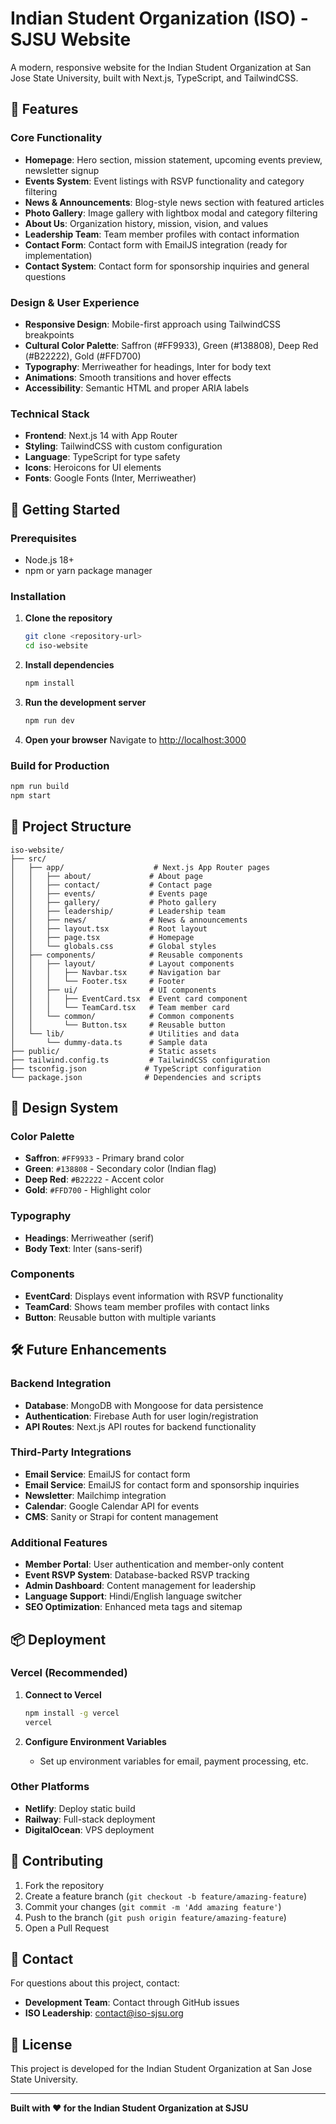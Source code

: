 # Indian Student Organization (ISO) - SJSU Website

A modern, responsive website for the Indian Student Organization at San Jose State University, built with Next.js, TypeScript, and TailwindCSS.

## 🌟 Features

### Core Functionality
- **Homepage**: Hero section, mission statement, upcoming events preview, newsletter signup
- **Events System**: Event listings with RSVP functionality and category filtering
- **News & Announcements**: Blog-style news section with featured articles
- **Photo Gallery**: Image gallery with lightbox modal and category filtering
- **About Us**: Organization history, mission, vision, and values
- **Leadership Team**: Team member profiles with contact information
- **Contact Form**: Contact form with EmailJS integration (ready for implementation)
- **Contact System**: Contact form for sponsorship inquiries and general questions

### Design & User Experience
- **Responsive Design**: Mobile-first approach using TailwindCSS breakpoints
- **Cultural Color Palette**: Saffron (#FF9933), Green (#138808), Deep Red (#B22222), Gold (#FFD700)
- **Typography**: Merriweather for headings, Inter for body text
- **Animations**: Smooth transitions and hover effects
- **Accessibility**: Semantic HTML and proper ARIA labels

### Technical Stack
- **Frontend**: Next.js 14 with App Router
- **Styling**: TailwindCSS with custom configuration
- **Language**: TypeScript for type safety
- **Icons**: Heroicons for UI elements
- **Fonts**: Google Fonts (Inter, Merriweather)

## 🚀 Getting Started

### Prerequisites
- Node.js 18+ 
- npm or yarn package manager

### Installation

1. **Clone the repository**
   ```bash
   git clone <repository-url>
   cd iso-website
   ```

2. **Install dependencies**
   ```bash
   npm install
   ```

3. **Run the development server**
   ```bash
   npm run dev
   ```

4. **Open your browser**
   Navigate to [http://localhost:3000](http://localhost:3000)

### Build for Production
```bash
npm run build
npm start
```

## 📁 Project Structure

```
iso-website/
├── src/
│   ├── app/                    # Next.js App Router pages
│   │   ├── about/             # About page
│   │   ├── contact/           # Contact page
│   │   ├── events/            # Events page
│   │   ├── gallery/           # Photo gallery
│   │   ├── leadership/        # Leadership team
│   │   ├── news/              # News & announcements
│   │   ├── layout.tsx         # Root layout
│   │   ├── page.tsx           # Homepage
│   │   └── globals.css        # Global styles
│   ├── components/            # Reusable components
│   │   ├── layout/            # Layout components
│   │   │   ├── Navbar.tsx     # Navigation bar
│   │   │   └── Footer.tsx     # Footer
│   │   ├── ui/                # UI components
│   │   │   ├── EventCard.tsx  # Event card component
│   │   │   └── TeamCard.tsx   # Team member card
│   │   └── common/            # Common components
│   │       └── Button.tsx     # Reusable button
│   └── lib/                   # Utilities and data
│       └── dummy-data.ts      # Sample data
├── public/                    # Static assets
├── tailwind.config.ts         # TailwindCSS configuration
├── tsconfig.json             # TypeScript configuration
└── package.json              # Dependencies and scripts
```

## 🎨 Design System

### Color Palette
- **Saffron**: `#FF9933` - Primary brand color
- **Green**: `#138808` - Secondary color (Indian flag)
- **Deep Red**: `#B22222` - Accent color
- **Gold**: `#FFD700` - Highlight color

### Typography
- **Headings**: Merriweather (serif)
- **Body Text**: Inter (sans-serif)

### Components
- **EventCard**: Displays event information with RSVP functionality
- **TeamCard**: Shows team member profiles with contact links
- **Button**: Reusable button with multiple variants

## 🛠 Future Enhancements

### Backend Integration
- **Database**: MongoDB with Mongoose for data persistence
- **Authentication**: Firebase Auth for user login/registration
- **API Routes**: Next.js API routes for backend functionality

### Third-Party Integrations
- **Email Service**: EmailJS for contact form
- **Email Service**: EmailJS for contact form and sponsorship inquiries
- **Newsletter**: Mailchimp integration
- **Calendar**: Google Calendar API for events
- **CMS**: Sanity or Strapi for content management

### Additional Features
- **Member Portal**: User authentication and member-only content
- **Event RSVP System**: Database-backed RSVP tracking
- **Admin Dashboard**: Content management for leadership
- **Language Support**: Hindi/English language switcher
- **SEO Optimization**: Enhanced meta tags and sitemap

## 📦 Deployment

### Vercel (Recommended)
1. **Connect to Vercel**
   ```bash
   npm install -g vercel
   vercel
   ```

2. **Configure Environment Variables**
   - Set up environment variables for email, payment processing, etc.

### Other Platforms
- **Netlify**: Deploy static build
- **Railway**: Full-stack deployment
- **DigitalOcean**: VPS deployment

## 🤝 Contributing

1. Fork the repository
2. Create a feature branch (`git checkout -b feature/amazing-feature`)
3. Commit your changes (`git commit -m 'Add amazing feature'`)
4. Push to the branch (`git push origin feature/amazing-feature`)
5. Open a Pull Request

## 📧 Contact

For questions about this project, contact:
- **Development Team**: Contact through GitHub issues
- **ISO Leadership**: contact@iso-sjsu.org

## 📄 License

This project is developed for the Indian Student Organization at San Jose State University.

---

**Built with ❤️ for the Indian Student Organization at SJSU**
